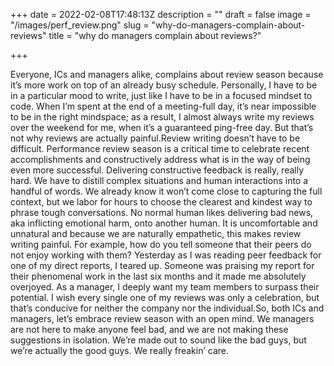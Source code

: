 +++
date = 2022-02-08T17:48:13Z
description = ""
draft = false
image = "/images/perf_review.png"
slug = "why-do-managers-complain-about-reviews"
title = "why do managers complain about reviews?"

+++


Everyone, ICs and managers alike, complains about review season because it’s more work on top of an already busy schedule. Personally, I have to be in a particular mood to write, just like I have to be in a focused mindset to code. When I’m spent at the end of a meeting-full day, it’s near impossible to be in the right mindspace; as a result, I almost always write my reviews over the weekend for me, when it’s a guaranteed ping-free day. But that’s not why reviews are actually painful.Review writing doesn’t have to be difficult. Performance review season is a critical time to celebrate recent accomplishments and constructively address what is in the way of being even more successful. Delivering constructive feedback is really, really hard. We have to distill complex situations and human interactions into a handful of words. We already know it won’t come close to capturing the full context, but we labor for hours to choose the clearest and kindest way to phrase tough conversations. No normal human likes delivering bad news, aka inflicting emotional harm, onto another human. It is uncomfortable and unnatural and because we are naturally empathetic, this makes review writing painful. For example, how do you tell someone that their peers do not enjoy working with them? Yesterday as I was reading peer feedback for one of my direct reports, I teared up. Someone was praising my report for their phenomenal work in the last six months and it made me absolutely overjoyed. As a manager, I deeply want my team members to surpass their potential. I wish every single one of my reviews was only a celebration, but that’s conducive for neither the company nor the individual.So, both ICs and managers, let’s embrace review season with an open mind. We managers are not here to make anyone feel bad, and we are not making these suggestions in isolation. We’re made out to sound like the bad guys, but we’re actually the good guys. We really freakin’ care.



